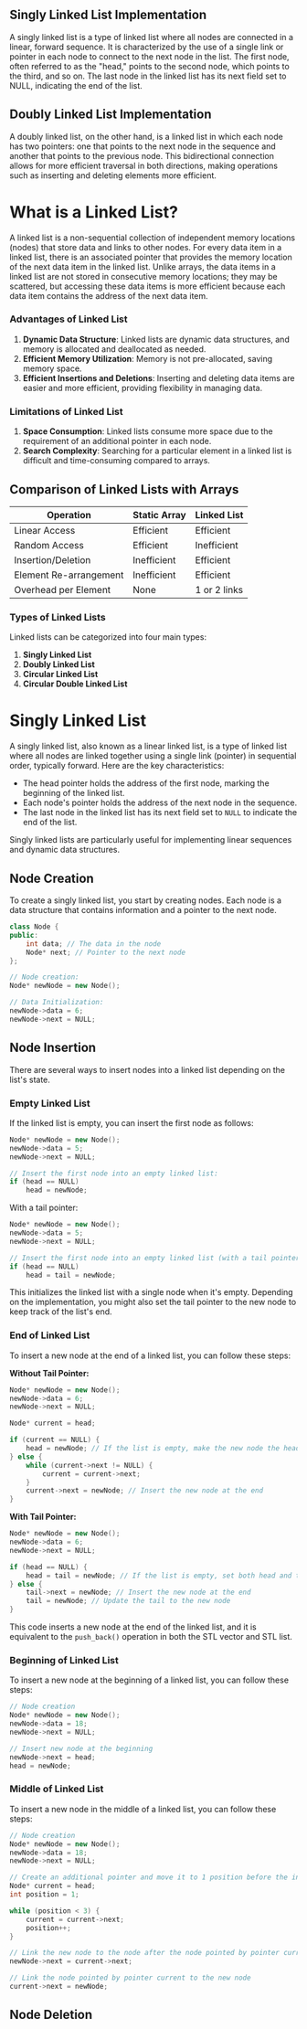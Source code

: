 ## Singly Linked List Implementation

A singly linked list is a type of linked list where all nodes are connected in a linear, forward sequence. It is characterized by the use of a single link or pointer in each node to connect to the next node in the list. The first node, often referred to as the "head," points to the second node, which points to the third, and so on. The last node in the linked list has its next field set to NULL, indicating the end of the list.

## Doubly Linked List Implementation

A doubly linked list, on the other hand, is a linked list in which each node has two pointers: one that points to the next node in the sequence and another that points to the previous node. This bidirectional connection allows for more efficient traversal in both directions, making operations such as inserting and deleting elements more efficient.

# What is a Linked List?

A linked list is a non-sequential collection of independent memory locations (nodes) that store data and links to other nodes. For every data item in a linked list, there is an associated pointer that provides the memory location of the next data item in the linked list. Unlike arrays, the data items in a linked list are not stored in consecutive memory locations; they may be scattered, but accessing these data items is more efficient because each data item contains the address of the next data item.

### Advantages of Linked List

1. **Dynamic Data Structure**: Linked lists are dynamic data structures, and memory is allocated and deallocated as needed.
2. **Efficient Memory Utilization**: Memory is not pre-allocated, saving memory space.
3. **Efficient Insertions and Deletions**: Inserting and deleting data items are easier and more efficient, providing flexibility in managing data.

### Limitations of Linked List

1. **Space Consumption**: Linked lists consume more space due to the requirement of an additional pointer in each node.
2. **Search Complexity**: Searching for a particular element in a linked list is difficult and time-consuming compared to arrays.

## Comparison of Linked Lists with Arrays

| Operation            | Static Array | Linked List     |
|----------------------|--------------|-----------------|
| Linear Access        | Efficient    | Efficient       |
| Random Access        | Efficient    | Inefficient     |
| Insertion/Deletion   | Inefficient  | Efficient       |
| Element Re-arrangement | Inefficient | Efficient       |
| Overhead per Element | None         | 1 or 2 links    |

### Types of Linked Lists

Linked lists can be categorized into four main types:

1. **Singly Linked List**
2. **Doubly Linked List**
3. **Circular Linked List**
4. **Circular Double Linked List**

# Singly Linked List

A singly linked list, also known as a linear linked list, is a type of linked list where all nodes are linked together using a single link (pointer) in sequential order, typically forward. Here are the key characteristics:

- The head pointer holds the address of the first node, marking the beginning of the linked list.
- Each node's pointer holds the address of the next node in the sequence.
- The last node in the linked list has its next field set to `NULL` to indicate the end of the list.

Singly linked lists are particularly useful for implementing linear sequences and dynamic data structures.

## Node Creation

To create a singly linked list, you start by creating nodes. Each node is a data structure that contains information and a pointer to the next node.

```cpp
class Node {
public:
    int data; // The data in the node
    Node* next; // Pointer to the next node
};

// Node creation:
Node* newNode = new Node();

// Data Initialization:
newNode->data = 6;
newNode->next = NULL;
```

## Node Insertion

There are several ways to insert nodes into a linked list depending on the list's state.

### Empty Linked List

If the linked list is empty, you can insert the first node as follows:

```cpp
Node* newNode = new Node();
newNode->data = 5;
newNode->next = NULL;

// Insert the first node into an empty linked list:
if (head == NULL)
    head = newNode;
```

With a tail pointer:

```cpp
Node* newNode = new Node();
newNode->data = 5;
newNode->next = NULL;

// Insert the first node into an empty linked list (with a tail pointer):
if (head == NULL)
    head = tail = newNode;
```

This initializes the linked list with a single node when it's empty. Depending on the implementation, you might also set the tail pointer to the new node to keep track of the list's end.

### End of Linked List

To insert a new node at the end of a linked list, you can follow these steps:

**Without Tail Pointer:**

```cpp
Node* newNode = new Node();
newNode->data = 6;
newNode->next = NULL;

Node* current = head;

if (current == NULL) {
    head = newNode; // If the list is empty, make the new node the head
} else {
    while (current->next != NULL) {
        current = current->next;
    }
    current->next = newNode; // Insert the new node at the end
}
```

**With Tail Pointer:**

```cpp
Node* newNode = new Node();
newNode->data = 6;
newNode->next = NULL;

if (head == NULL) {
    head = tail = newNode; // If the list is empty, set both head and tail to the new node
} else {
    tail->next = newNode; // Insert the new node at the end
    tail = newNode; // Update the tail to the new node
}
```

This code inserts a new node at the end of the linked list, and it is equivalent to the `push_back()` operation in both the STL vector and STL list.

### Beginning of Linked List

To insert a new node at the beginning of a linked list, you can follow these steps:

```cpp
// Node creation
Node* newNode = new Node();
newNode->data = 18;
newNode->next = NULL;

// Insert new node at the beginning
newNode->next = head;
head = newNode;
```

### Middle of Linked List

To insert a new node in the middle of a linked list, you can follow these steps:

```cpp
// Node creation
Node* newNode = new Node();
newNode->data = 18;
newNode->next = NULL;

// Create an additional pointer and move it to 1 position before the insertion location
Node* current = head;
int position = 1;

while (position < 3) {
    current = current->next;
    position++;
}

// Link the new node to the node after the node pointed by pointer current
newNode->next = current->next;

// Link the node pointed by pointer current to the new node
current->next = newNode;
```


## Node Deletion